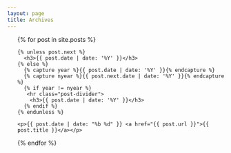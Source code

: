 ```yaml
---
layout: page
title: Archives
---
```


<ul class="archive">
  {% for post in site.posts %}

    {% unless post.next %}
      <h3>{{ post.date | date: '%Y' }}</h3>	 
    {% else %}
      {% capture year %}{{ post.date | date: '%Y' }}{% endcapture %}
      {% capture nyear %}{{ post.next.date | date: '%Y' }}{% endcapture %}
      {% if year != nyear %}
	   <hr class="post-divider">	
        <h3>{{ post.date | date: '%Y' }}</h3>
      {% endif %}
    {% endunless %}

    <p>{{ post.date | date: "%b %d" }} <a href="{{ post.url }}">{{ post.title }}</a></p>
  {% endfor %}
</ul>
